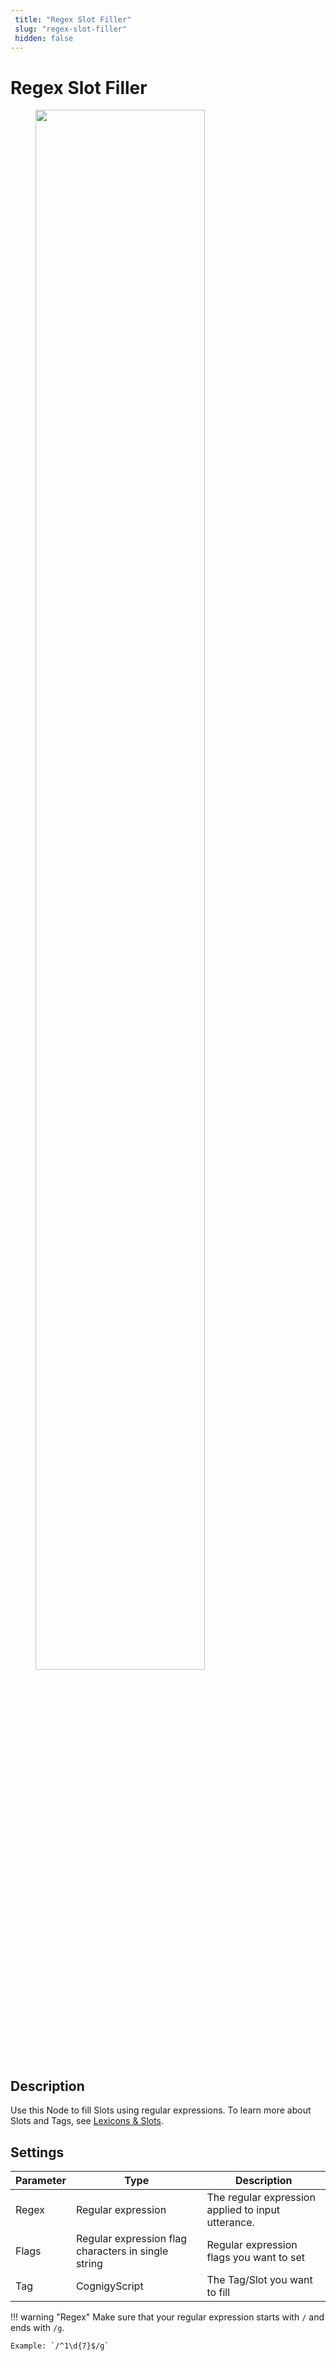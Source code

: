 ```yaml
---
 title: "Regex Slot Filler" 
 slug: "regex-slot-filler" 
 hidden: false 
---
```

# Regex Slot Filler

<figure>
  <img class="image-center" src="../../../../../_assets/ai/build/node-reference/nlu/regex-slot-filler.png" width="80%" />
</figure>

## Description

Use this Node to fill Slots using regular expressions. To learn more about Slots and Tags, see [Lexicons & Slots](../../../empower/nlu/slots-and-lexicons/lexicons.md).

## Settings

| Parameter | Type                                                | Description                                        |
|-----------|-----------------------------------------------------|----------------------------------------------------|
| Regex     | Regular expression                                  | The regular expression applied to input utterance. |
| Flags     | Regular expression flag characters in single string | Regular expression flags you want to set           |
| Tag       | CognigyScript                                       | The Tag/Slot you want to fill                      |

!!! warning "Regex"
    Make sure that your regular expression starts with `/` and ends with `/g`.
    
    Example: `/^1\d{​​​​7}​​​​$/g`